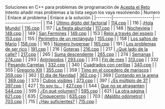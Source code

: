 Soluciones en C++ para problemas de programación de [Acepta el Reto](https://www.aceptaelreto.com) 
Intento añadir mas problemas a la lista segun los vaya resolviendo
| Numero | Enlace al problema | Enlace a la solución |
|--------|--------------------|---------------------|
| 114 | [Último dígito del factorial](https://aceptaelreto.com/problem/statement.php?id=114) | [114.cpp](https://github.com/vadik317/aceptaelreto/blob/main/soluciones/114.cpp) |
| 116 | [¡Hola Mundo!](https://aceptaelreto.com/problem/statement.php?id=116) | [116.cpp](https://github.com/vadik317/aceptaelreto/blob/main/soluciones/116.cpp) |
| 117 | [La fiesta aburrida](https://aceptaelreto.com/problem/statement.php?id=117) | [117.cpp](https://github.com/vadik317/aceptaelreto/blob/main/soluciones/117.cpp) |
| 148 | [Nochevieja](https://aceptaelreto.com/problem/statement.php?id=148) | [148.cpp](https://github.com/vadik317/aceptaelreto/blob/main/soluciones/148.cpp) |
| 149 | [San Fermines](https://aceptaelreto.com/problem/statement.php?id=149) | [149.cpp](https://github.com/vadik317/aceptaelreto/blob/main/soluciones/149.cpp) |
| 153 | [Reloj a través del espejo](https://aceptaelreto.com/problem/statement.php?id=153) | [153.cpp](https://github.com/vadik317/aceptaelreto/blob/main/soluciones/153.cpp) |
| 155 | [Perímetro de un rectángulo](https://aceptaelreto.com/problem/statement.php?id=155) | [155.cpp](https://github.com/vadik317/aceptaelreto/blob/main/soluciones/155.cpp) |
| 158 | [Los saltos de Mario](https://aceptaelreto.com/problem/statement.php?id=158) | [158.cpp](https://github.com/vadik317/aceptaelreto/blob/main/soluciones/158.cpp) |
| 165 | [Número hyperpar](https://aceptaelreto.com/problem/statement.php?id=165) | [165.cpp](https://github.com/vadik317/aceptaelreto/blob/main/soluciones/165.cpp) |
| 191 | [Los problemas de ser rico](https://aceptaelreto.com/problem/statement.php?id=191) | [191.cpp](https://github.com/vadik317/aceptaelreto/blob/main/soluciones/191.cpp) |
| 216 | [Goteras](https://aceptaelreto.com/problem/statement.php?id=216) | [216.cpp](https://github.com/vadik317/aceptaelreto/blob/main/soluciones/216.cpp) |
| 217 | [¿Qué lado de la calle?](https://aceptaelreto.com/problem/statement.php?id=217) | [217.cpp](https://github.com/vadik317/aceptaelreto/blob/main/soluciones/217.cpp) |
| 265 | [Suma descendente](https://aceptaelreto.com/problem/statement.php?id=265) | [265.cpp](https://github.com/vadik317/aceptaelreto/blob/main/soluciones/265.cpp) |
| 274 | [Semanas](https://aceptaelreto.com/problem/statement.php?id=274) | [274.cpp](https://github.com/vadik317/aceptaelreto/blob/main/soluciones/274.cpp) | 
| 293 | [Antrópodos](https://aceptaelreto.com/problem/statement.php?id=293) | [293.cpp](https://github.com/vadik317/aceptaelreto/blob/main/soluciones/293.cpp) |
| 313 | [Fin de mes](https://aceptaelreto.com/problem/statement.php?id=313) | [313.cpp](https://github.com/vadik317/aceptaelreto/blob/main/soluciones/313.cpp) | 
| 332 | [Pesando Carretas](https://aceptaelreto.com/problem/statement.php?id=332) | [332.cpp](https://github.com/vadik317/aceptaelreto/blob/main/soluciones/332.cpp) |
| 340 | [Cuadrados con cerillas](https://aceptaelreto.com/problem/statement.php?id=340) | [340.cpp](https://github.com/vadik317/aceptaelreto/blob/main/soluciones/340.cpp) |
| 355 | [Gregorio XIII](https://aceptaelreto.com/problem/statement.php?id=355) | [355.cpp](https://github.com/vadik317/aceptaelreto/blob/main/soluciones/355.cpp) |
| 359 | [Timo en el cocedero de mariscos](https://aceptaelreto.com/problem/statement.php?id=359) | [359.cpp](https://github.com/vadik317/aceptaelreto/blob/main/soluciones/359.cpp) |
| 362 | [El día de Navidad](https://aceptaelreto.com/problem/statement.php?id=362) | [362.cpp](https://github.com/vadik317/aceptaelreto/blob/main/soluciones/362.cpp) |
| 369 | [Contando en la arena](https://aceptaelreto.com/problem/statement.php?id=369) | [369.cpp](https://github.com/vadik317/aceptaelreto/blob/main/soluciones/369.cpp) |
| 373 | [Cubos visibles](https://aceptaelreto.com/problem/statement.php?id=373) | [373.cpp](https://github.com/vadik317/aceptaelreto/blob/main/soluciones/373.cpp) |
| 397 | [¿Es múltiplo de 3?](https://aceptaelreto.com/problem/statement.php?id=397) | [397.cpp](https://github.com/vadik317/aceptaelreto/blob/main/soluciones/397.cpp) |
| 427 | [Yo soy tu...](https://aceptaelreto.com/problem/statement.php?id=427) | [427.cpp](https://github.com/vadik317/aceptaelreto/blob/main/soluciones/427.cpp) |
| 544 | [Que no se atraganten](https://aceptaelreto.com/problem/statement.php?id=544) | [544.cpp](https://github.com/vadik317/aceptaelreto/blob/main/soluciones/544.cpp) |
| 595 | [¿En qué volumen?](https://aceptaelreto.com/problem/statement.php?id=595) | [595.cpp](https://github.com/vadik317/aceptaelreto/blob/main/soluciones/595.cpp) |
| 621 | [La otra página](https://aceptaelreto.com/problem/statement.php?id=621) | [621.cpp](https://github.com/vadik317/aceptaelreto/blob/main/soluciones/621.cpp) |
| 635 | [Cinquecento](https://aceptaelreto.com/problem/statement.php?id=635) | [635.cpp](https://github.com/vadik317/aceptaelreto/blob/main/soluciones/635.cpp) |
| 703 | [¡Maldito odómetro!](https://aceptaelreto.com/problem/statement.php?id=703) | [703.cpp](https://github.com/vadik317/aceptaelreto/blob/main/soluciones/703.cpp) |
| 715 | [¿Hay suficientes?](https://aceptaelreto.com/problem/statement.php?id=715) | [715.cpp](https://github.com/vadik317/aceptaelreto/blob/main/soluciones/715.cpp) |
